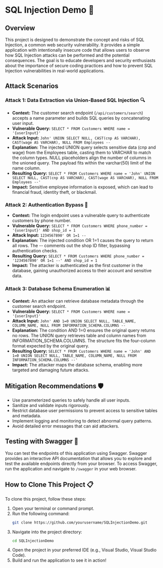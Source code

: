 # SQL Injection Demo 🚀

## Overview
This project is designed to demonstrate the concept and risks of SQL Injection, a common web security vulnerability. It provides a simple application with intentionally insecure code that allows users to observe how SQL Injection attacks can be performed and the potential consequences. The goal is to educate developers and security enthusiasts about the importance of secure coding practices and how to prevent SQL Injection vulnerabilities in real-world applications.

## Attack Scenarios

### Attack 1: Data Extraction via Union-Based SQL Injection 🔍
- **Context:** The customer search endpoint (`/api/customers/search`) accepts a name parameter and builds SQL queries by concatenating user input.
- **Vulnerable Query:** `SELECT * FROM Customers WHERE name = '{userInput}'`
- **Attack Input:** `John' UNION SELECT NULL, CAST(cnp AS VARCHAR), CAST(wage AS VARCHAR), NULL FROM Employees --`
- **Explanation:** The injected UNION query selects sensitive data (cnp and wage) from the Employees table, casting them to VARCHAR to match the column types. NULL placeholders align the number of columns in the unioned query. The payload fits within the varchar(50) limit of the name column.
- **Resulting Query:** `SELECT * FROM Customers WHERE name = 'John' UNION SELECT NULL, CAST(cnp AS VARCHAR), CAST(wage AS VARCHAR), NULL FROM Employees --'`
- **Impact:** Sensitive employee information is exposed, which can lead to financial fraud, identity theft, or blackmail.

### Attack 2: Authentication Bypass 🔑
- **Context:** The login endpoint uses a vulnerable query to authenticate customers by phone number.
- **Vulnerable Query:** `SELECT * FROM Customers WHERE phone_number = '{userInput}' AND shop_id = 1`
- **Attack Input:** `1234567890' OR 1=1 --`
- **Explanation:** The injected condition OR 1=1 causes the query to return all rows. The -- comments out the shop ID filter, bypassing authentication checks.
- **Resulting Query:** `SELECT * FROM Customers WHERE phone_number = '1234567890' OR 1=1 --' AND shop_id = 1`
- **Impact:** The attacker is authenticated as the first customer in the database, gaining unauthorized access to their account and sensitive data.

### Attack 3: Database Schema Enumeration 📊
- **Context:** An attacker can retrieve database metadata through the customer search endpoint.
- **Vulnerable Query:** `SELECT * FROM Customers WHERE name = '{userInput}'`
- **Attack Input:** `John' AND 1=0 UNION SELECT NULL, TABLE_NAME, COLUMN_NAME, NULL FROM INFORMATION_SCHEMA.COLUMNS --`
- **Explanation:** The condition AND 1=0 ensures the original query returns no rows. The UNION query retrieves table and column names from INFORMATION_SCHEMA.COLUMNS. The structure fits the four-column format expected by the original query.
- **Resulting Query:** `SELECT * FROM Customers WHERE name = 'John' AND 1=0 UNION SELECT NULL, TABLE_NAME, COLUMN_NAME, NULL FROM INFORMATION_SCHEMA.COLUMNS --'`
- **Impact:** The attacker maps the database schema, enabling more targeted and damaging future attacks.

## Mitigation Recommendations 🛡️
- Use parameterized queries to safely handle all user inputs.
- Sanitize and validate inputs rigorously.
- Restrict database user permissions to prevent access to sensitive tables and metadata.
- Implement logging and monitoring to detect abnormal query patterns.
- Avoid detailed error messages that can aid attackers.

## Testing with Swagger 🔧
You can test the endpoints of this application using Swagger. Swagger provides an interactive API documentation that allows you to explore and test the available endpoints directly from your browser. To access Swagger, run the application and navigate to `/swagger` in your web browser.

## How to Clone This Project 📋
To clone this project, follow these steps:

1. Open your terminal or command prompt.
2. Run the following command:
   ```bash
   git clone https://github.com/yourusername/SQLInjectionDemo.git
   ```
3. Navigate into the project directory:
   ```bash
   cd SQLInjectionDemo
   ```
4. Open the project in your preferred IDE (e.g., Visual Studio, Visual Studio Code).
5. Build and run the application to see it in action! 